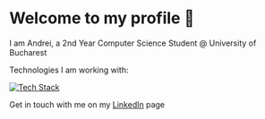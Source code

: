 # Welcome to my profile 👋

I am Andrei, a 2nd Year Computer Science Student @ University of Bucharest 

Technologies I am working with:

[![Tech Stack](https://skillicons.dev/icons?i=html,css,js,java,py,c,cpp,cs,dotnet,bootstrap)](https://skillicons.dev)

Get in touch with me on my [LinkedIn](https://linkedin.com/in/antrei) page
